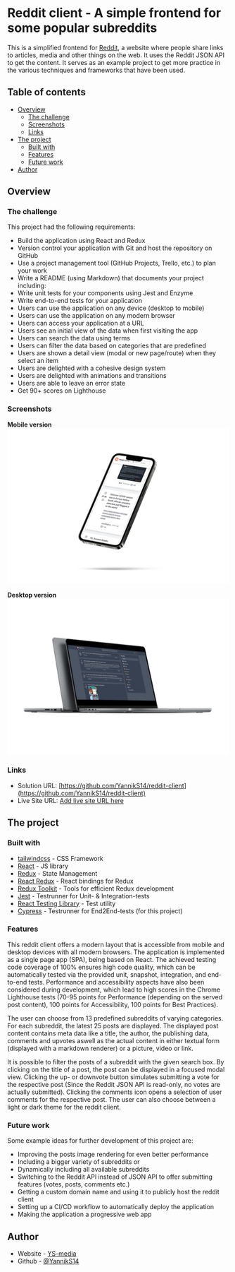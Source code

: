 # Reddit client - A simple frontend for some popular subreddits

This is a simplified frontend for [Reddit](https://www.reddit.com), a website where people share links to articles, media and other things on the web. It uses the Reddit JSON API to get the content. It serves as an example project to get more practice in the various techniques and frameworks that have been used.

## Table of contents

- [Overview](#overview)
  - [The challenge](#the-challenge)
  - [Screenshots](#screenshots)
  - [Links](#links)
- [The project](#the-project)
  - [Built with](#built-with)
  - [Features](#features)
  - [Future work](#future-work)
- [Author](#author)

## Overview

### The challenge

This project had the following requirements:

- Build the application using React and Redux
- Version control your application with Git and host the repository on GitHub
- Use a project management tool (GitHub Projects, Trello, etc.) to plan your work
- Write a README (using Markdown) that documents your project including:
- Write unit tests for your components using Jest and Enzyme
- Write end-to-end tests for your application
- Users can use the application on any device (desktop to mobile)
- Users can use the application on any modern browser
- Users can access your application at a URL
- Users see an initial view of the data when first visiting the app
- Users can search the data using terms
- Users can filter the data based on categories that are predefined
- Users are shown a detail view (modal or new page/route) when they select an item
- Users are delighted with a cohesive design system
- Users are delighted with animations and transitions
- Users are able to leave an error state
- Get 90+ scores on Lighthouse

### Screenshots

**Mobile version**
![](./screenshot_mobile.jpg)

**Desktop version**
![](./screenshot_desktop.jpg)

### Links

- Solution URL: [https://github.com/YannikS14/reddit-client](https://github.com/YannikS14/reddit-client)
- Live Site URL: [Add live site URL here](https://your-live-site-url.com)

## The project

### Built with

- [tailwindcss](https://tailwindcss.com/) - CSS Framework
- [React](https://reactjs.org/) - JS library
- [Redux](https://redux.js.org/) - State Management
- [React Redux](https://react-redux.js.org/) - React bindings for Redux
- [Redux Toolkit](https://redux-toolkit.js.org/) - Tools for efficient Redux development
- [Jest](https://jestjs.io/) - Testrunner for Unit- & Integration-tests
- [React Testing Library](https://testing-library.com/docs/react-testing-library/intro/) - Test utility
- [Cypress](https://www.cypress.io/) - Testrunner for End2End-tests (for this project)

### Features

This reddit client offers a modern layout that is accessible from mobile and desktop devices with all modern browsers. The application is implemented as a single page app (SPA), being based on React. The achieved testing code coverage of 100% ensures high code quality, which can be automatically tested via the provided unit, snapshot, integration, and end-to-end tests. Performance and accessibility aspects have also been considered during development, which lead to high scores in the Chrome Lighthouse tests (70-95 points for Performance (depending on the served post content), 100 points for Accessibility, 100 points for Best Practices).

The user can choose from 13 predefined subreddits of varying categories. For each subreddit, the latest 25 posts are displayed. The displayed post content contains meta data like a title, the author, the publishing data, comments and upvotes aswell as the actual content in either textual form (displayed with a markdown renderer) or a picture, video or link.

It is possible to filter the posts of a subreddit with the given search box. By clicking on the title of a post, the post can be displayed in a focused modal view. Clicking the up- or downvote button simulates submitting a vote for the respective post (Since the Reddit JSON API is read-only, no votes are actually submitted). Clicking the comments icon opens a selection of user comments for the respective post. The user can also choose between a light or dark theme for the reddit client.

### Future work

Some example ideas for further development of this project are:

- Improving the posts image rendering for even better performance
- Including a bigger variety of subreddits or
- Dynamically including all available subreddits
- Switching to the Reddit API instead of JSON API to offer submitting features (votes, posts, comments etc.)
- Getting a custom domain name and using it to publicly host the reddit client
- Setting up a CI/CD workflow to automatically deploy the application
- Making the application a progressive web app

## Author

- Website - [YS-media](https://ys-media.de/)
- Github - [@YannikS14](https://github.com/YannikS14)
